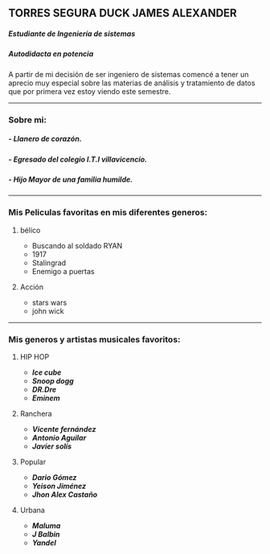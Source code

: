 ## TORRES SEGURA DUCK JAMES ALEXANDER
##### Estudiante de Ingeniería de sistemas 
##### Autodidacta en potencia 

A partir de mi decisión de ser ingeniero de sistemas comencé a tener un aprecio muy especial sobre las materias de análisis y tratamiento de datos que por primera vez estoy viendo este semestre. 

---

### Sobre mi:

##### - *Llanero de **corazón**.*
##### - *Egresado del colegio I.T.I villavicencio.*
##### - *Hijo Mayor de una familia humilde.*

---

### Mis Peliculas favoritas en mis diferentes generos:

1. bélico
	- Buscando al soldado RYAN 
	- 1917
	- Stalingrad
	- Enemigo a puertas 

2. Acción
	- stars wars
	- john wick 

---

### Mis generos y artistas musicales favoritos:

1. HIP HOP
	- ***Ice cube***
	- ***Snoop dogg***
	- ***DR.Dre***
	- ***Eminem***
2. Ranchera
	- ***Vicente fernández***
	- ***Antonio Aguilar***
	- ***Javier solís***

3. Popular
	- ***Dario Gómez***
	- ***Yeison Jiménez***
	- ***Jhon Alex Castaño***
4. Urbana

	- ***Maluma***
	- ***J Balbin***
	- ***Yandel***

